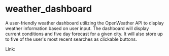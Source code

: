 # weather_dashboard
A user-friendly weather dashboard utilizing the OpenWeather API to display weather information based on user input.
The dashboard will display current conditions and five day forecast for a given city.
It will also store up to five of the user's most recent searches as clickable buttons.

Link: